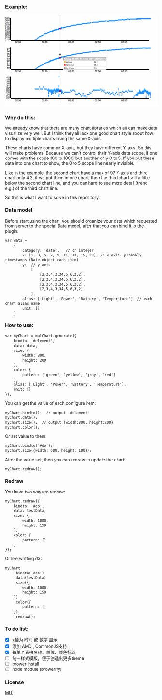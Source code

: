 ### Example:

![example](mulChart.gif)

### Why do this:

We already know that there are many chart libraries which all can make data visualize very well. But I think they all lack one good chart style about how to display multiple charts using the same X-axis.

These charts have common X-axis, but they have different Y-axis. So this will make problems. Because we can't control their Y-axis data scope, if one comes with the scope 100 to 1000, but another only 0 to 5. If you put these data into one chart to show, the 0 to 5 scope line nearly invisible.

Like in the example, the second chart have a max of 97 Y-axis and third chart only 4.2, if we put them in one chart, then the third chart will a little below the second chart line, and you can hard to see more detail (trend e.g.) of the third chart line.

So this is what I want to solve in this repository.

### Data model

Before start using the chart, you should organize your data which requested from server to the special Data model, after that you can bind it to the plugin.
	
	var data =
    	{
        	category: 'date',   // or integer
        	x: [1, 3, 5, 7, 9, 11, 13, 15, 29], // x axis. probably timestamps (Date object each item)
        	y: 	// y axis
            	[
                	[2,3,4,3,34,5,6,3,2],
                	[2,3,4,3,34,5,6,3,2],
	                [2,3,4,3,34,5,6,3,2],
    	            [2,3,4,3,34,5,6,3,2]
        	    ],
	        alias: ['Light', 'Power', 'Battery', 'Temperature']  // each chart alias name
	        unit: []
    	}

### How to use:

	var myChart = mulChart.generate({
		bindto: '#element',
		data: data,
		size: {
			width: 800,
			height: 200
		},
		color: {
			pattern: ['green', 'yellow', 'gray', 'red']
		},
		alias: ['Light', 'Power', 'Battery', 'Temperature'],
		unit: []
	});		
	
You can get the value of each configure item:

	myChart.bindto();  // output '#element'
	myChart.data();
	myChart.size();  // output {width:800, height:200}
	myChart.color();
	
Or set value to them:

	myChart.bindto('#do');
	myChart.size({width: 600, height: 100});
	
After the value set, then you can redraw to update the chart:

	myChart.redraw();
		
### Redraw

You have two ways to redraw:

	myChart.redraw({
		bindto: '#do',
		data: testData,
		size: {
			width: 1000,
			height: 150
		},
		color: {
			pattern: []
		}
	});		
	
Or like writting d3:

	myChart
		.bindto('#do')
		.data(testData)
		.size({
			width: 1000,
			height: 150
		})
		.color({
			pattern: []
		})
		.redraw();

### To do list:

- [x] x轴为 时间 或 数字 显示
- [x] 添加 AMD , CommonJS支持
- [x] 每单个表格名称、单位、颜色标识
- [ ] 统一样式模版，便于创造出更多theme
- [ ] brower install
- [ ] node module (browerify)

### License
[MIT](http://opensource.org/licenses/MIT)

